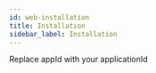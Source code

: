 ```yaml
---
id: web-installation
title: Installation
sidebar_label: Installation
---
```

Replace appId with your applicationId
<script type="text/javascript">
    (function(d, m){
      // you can change the below values to customize conversations. 
      // see the complete list of options in "More instructions Tab" 
      let o = {"appId":"applozic-sample-app","isAnonymousChat":true,"agentId":null,"groupName":null,"email":""};
      let s = document.createElement("script");
      s.type = "text/javascript";
      s.async = true;
      s.src = "https://api.kommunicate.io/kommunicate.app";
      let h = document.getElementsByTagName("head")[0];
      h.appendChild(s);
      window.kommunicate = m;
      m._globals = o;
    })(document, window.kommunicate || {});
</script>
